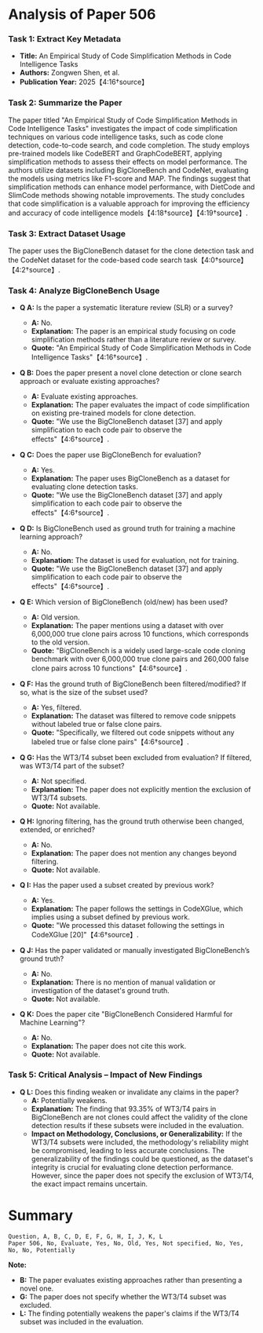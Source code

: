 # Analysis of Paper 506

### Task 1: Extract Key Metadata

- **Title:** An Empirical Study of Code Simplification Methods in Code Intelligence Tasks
- **Authors:** Zongwen Shen, et al.
- **Publication Year:** 2025【4:16†source】

### Task 2: Summarize the Paper

The paper titled "An Empirical Study of Code Simplification Methods in Code Intelligence Tasks" investigates the impact of code simplification techniques on various code intelligence tasks, such as code clone detection, code-to-code search, and code completion. The study employs pre-trained models like CodeBERT and GraphCodeBERT, applying simplification methods to assess their effects on model performance. The authors utilize datasets including BigCloneBench and CodeNet, evaluating the models using metrics like F1-score and MAP. The findings suggest that simplification methods can enhance model performance, with DietCode and SlimCode methods showing notable improvements. The study concludes that code simplification is a valuable approach for improving the efficiency and accuracy of code intelligence models【4:18†source】【4:19†source】.

### Task 3: Extract Dataset Usage

The paper uses the BigCloneBench dataset for the clone detection task and the CodeNet dataset for the code-based code search task【4:0†source】【4:2†source】.

### Task 4: Analyze BigCloneBench Usage

- **Q A:** Is the paper a systematic literature review (SLR) or a survey?
  - **A:** No.
  - **Explanation:** The paper is an empirical study focusing on code simplification methods rather than a literature review or survey.
  - **Quote:** "An Empirical Study of Code Simplification Methods in Code Intelligence Tasks"【4:16†source】.

- **Q B:** Does the paper present a novel clone detection or clone search approach or evaluate existing approaches?
  - **A:** Evaluate existing approaches.
  - **Explanation:** The paper evaluates the impact of code simplification on existing pre-trained models for clone detection.
  - **Quote:** "We use the BigCloneBench dataset [37] and apply simplification to each code pair to observe the effects"【4:6†source】.

- **Q C:** Does the paper use BigCloneBench for evaluation?
  - **A:** Yes.
  - **Explanation:** The paper uses BigCloneBench as a dataset for evaluating clone detection tasks.
  - **Quote:** "We use the BigCloneBench dataset [37] and apply simplification to each code pair to observe the effects"【4:6†source】.

- **Q D:** Is BigCloneBench used as ground truth for training a machine learning approach?
  - **A:** No.
  - **Explanation:** The dataset is used for evaluation, not for training.
  - **Quote:** "We use the BigCloneBench dataset [37] and apply simplification to each code pair to observe the effects"【4:6†source】.

- **Q E:** Which version of BigCloneBench (old/new) has been used?
  - **A:** Old version.
  - **Explanation:** The paper mentions using a dataset with over 6,000,000 true clone pairs across 10 functions, which corresponds to the old version.
  - **Quote:** "BigCloneBench is a widely used large-scale code cloning benchmark with over 6,000,000 true clone pairs and 260,000 false clone pairs across 10 functions"【4:6†source】.

- **Q F:** Has the ground truth of BigCloneBench been filtered/modified? If so, what is the size of the subset used?
  - **A:** Yes, filtered.
  - **Explanation:** The dataset was filtered to remove code snippets without labeled true or false clone pairs.
  - **Quote:** "Specifically, we filtered out code snippets without any labeled true or false clone pairs"【4:6†source】.

- **Q G:** Has the WT3/T4 subset been excluded from evaluation? If filtered, was WT3/T4 part of the subset?
  - **A:** Not specified.
  - **Explanation:** The paper does not explicitly mention the exclusion of WT3/T4 subsets.
  - **Quote:** Not available.

- **Q H:** Ignoring filtering, has the ground truth otherwise been changed, extended, or enriched?
  - **A:** No.
  - **Explanation:** The paper does not mention any changes beyond filtering.
  - **Quote:** Not available.

- **Q I:** Has the paper used a subset created by previous work?
  - **A:** Yes.
  - **Explanation:** The paper follows the settings in CodeXGlue, which implies using a subset defined by previous work.
  - **Quote:** "We processed this dataset following the settings in CodeXGlue [20]"【4:6†source】.

- **Q J:** Has the paper validated or manually investigated BigCloneBench’s ground truth?
  - **A:** No.
  - **Explanation:** There is no mention of manual validation or investigation of the dataset's ground truth.
  - **Quote:** Not available.

- **Q K:** Does the paper cite "BigCloneBench Considered Harmful for Machine Learning"?
  - **A:** No.
  - **Explanation:** The paper does not cite this work.
  - **Quote:** Not available.

### Task 5: Critical Analysis – Impact of New Findings

- **Q L:** Does this finding weaken or invalidate any claims in the paper?
  - **A:** Potentially weakens.
  - **Explanation:** The finding that 93.35% of WT3/T4 pairs in BigCloneBench are not clones could affect the validity of the clone detection results if these subsets were included in the evaluation.
  - **Impact on Methodology, Conclusions, or Generalizability:** If the WT3/T4 subsets were included, the methodology's reliability might be compromised, leading to less accurate conclusions. The generalizability of the findings could be questioned, as the dataset's integrity is crucial for evaluating clone detection performance. However, since the paper does not specify the exclusion of WT3/T4, the exact impact remains uncertain.

# Summary

```plaintext
Question, A, B, C, D, E, F, G, H, I, J, K, L
Paper 506, No, Evaluate, Yes, No, Old, Yes, Not specified, No, Yes, No, No, Potentially
```

**Note:**
- **B:** The paper evaluates existing approaches rather than presenting a novel one.
- **G:** The paper does not specify whether the WT3/T4 subset was excluded.
- **L:** The finding potentially weakens the paper's claims if the WT3/T4 subset was included in the evaluation.
